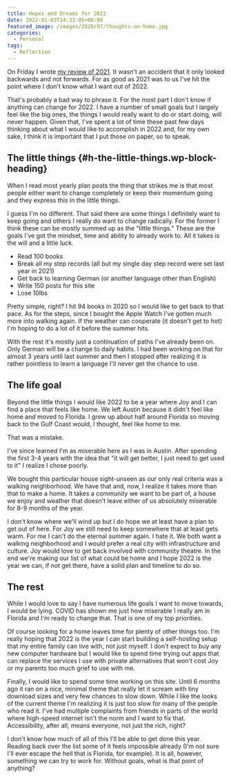 ```yaml
---
title: Hopes and Dreams for 2022
date: 2022-01-03T14:33:05+00:00
featured_image: /images/2020/07/thoughts-on-home.jpg
categories:
  - Personal
tags:
  - Reflection
---
```


On Friday I wrote [my review of 2021][1]. It wasn't an accident that it only looked backwards and not forwards. For as good as 2021 was to us I've hit the point where I don't know what I want out of 2022.

That's probably a bad way to phrase it. For the most part I don't know if anything can change for 2022. I have a number of small goals but I largely feel like the big ones, the things I would really want to do or start doing, will never happen. Given that, I've spent a lot of time these past few days thinking about what I would like to accomplish in 2022 and, for my own sake, I think it is important that I put those on paper, so to speak.

## The little things {#h-the-little-things.wp-block-heading}

When I read most yearly plan posts the thing that strikes me is that most people either want to change completely or keep their momentum going and they express this in the little things.

I guess I'm no different. That said there are some things I definitely want to keep going and others I really do want to change radically. For the former I think these can be mostly summed up as the "little things." These are the goals I've got the mindset, time and ability to already work to. All it takes is the will and a little luck.

* Read 100 books
* Break all my step records (all but my single day step record were set last year in 2021)
* Get back to learning German (or another language other than English)
* Write 150 posts for this site
* Lose 10lbs

Pretty simple, right? I hit 94 books in 2020 so I would like to get back to that pace. As for the steps, since I bought the Apple Watch I've gotten much more into walking again. If the weather can cooperate (it doesn't get to hot) I'm hoping to do a lot of it before the summer hits.

With the rest it's mostly just a continuation of paths I've already been on. Only German will be a change to daily habits. I had been working on that for almost 3 years until last summer and then I stopped after realizing it is rather pointless to learn a language I'll never get the chance to use.

## The life goal

Beyond the little things I would like 2022 to be a year where Joy and I can find a place that feels like home. We left Austin because it didn't feel like home and moved to Florida. I grew up about half around Florida so moving back to the Gulf Coast would, I thought, feel like home to me.

That was a mistake.

I've since learned I'm as miserable here as I was in Austin. After spending the first 3-4 years with the idea that "it will get better, I just need to get used to it" I realize I chose poorly.

We bought this particular house sight-unseen as our only real criteria was a walking neighborhood. We have that and, now, I realize it takes more than that to make a home. It takes a community we want to be part of, a house we enjoy and weather that doesn't leave either of us absolutely miserable for 8-9 months of the year.

I don't know where we'll wind up but I do hope we at least have a plan to get out of here. For Joy we still need to keep somewhere that at least gets warm. For me I can't do the eternal summer again. I hate it. We both want a walking neighborhood and I would prefer a real city with infrastructure and culture. Joy would love to get back involved with community theatre. In the end we're making our list of what could be home and I hope 2022 is the year we can, if not get there, have a solid plan and timeline to do so.

## The rest

While I would love to say I have numerous life goals I want to move towards, I would be lying. COVID has shown me just how miserable I really am in Florida and I'm ready to change that. That is one of my top priorities.

Of course looking for a home leaves time for plenty of other things too. I'm really hoping that 2022 is the year I can start building a self-hosting setup that my entire family can live with, not just myself. I don't expect to buy any new computer hardware but I would like to spend time trying out apps that can replace the services I use with private alternatives that won't cost Joy or my parents too much grief to use with me.

Finally, I would like to spend some time working on this site. Until 6 months ago it ran on a nice, minimal theme that really let it scream with tiny download sizes and very few chances to slow down. While I like the looks of the current theme I'm realizing it is just too slow for many of the people who read it. I've had multiple complaints from friends in parts of the world where high-speed internet isn't the norm and I want to fix that. Accessibility, after all, means everyone, not just the rich, right?

I don't know how much of all of this I'll be able to get done this year. Reading back over the list some of it feels impossible already (I'm not sure I'll ever escape the hell that is Florida, for example). It is all, however, something we can try to work for. Without goals, what is that point of anything?

 [1]: /2021/12/so-long-2021/